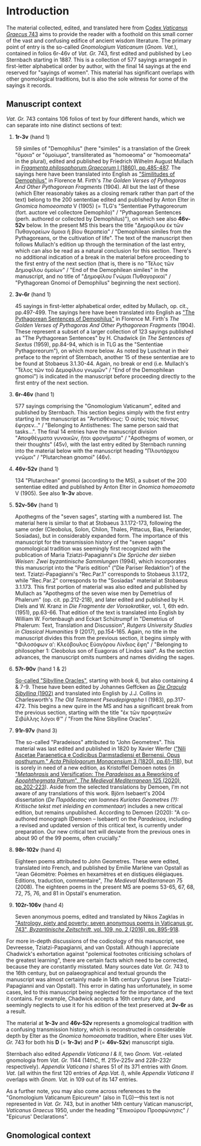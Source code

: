 # Introduction

The material collected, edited, and translated here from [Codex *Vaticanus Graecus* 743](https://digi.vatlib.it/view/MSS_Vat.gr.743) aims to provide the reader with a foothold on this small corner of the vast and confusing edifice of ancient wisdom literature. The primary point of entry is the so-called *Gnomologium Vaticanum* (*Gnom. Vat.*), contained in folios 6r-46v of *Vat. Gr.* 743, first edited and published by Leo Sternbach starting in 1887. This is a collection of 577 sayings arranged in first-letter alphabetical order by author, with the final 14 sayings at the end reserved for "sayings of women". This material has significant overlaps with other gnomological traditions, but is also the sole witness for some of the sayings it records.

## Manuscript context

*Vat. Gr.* 743 contains 106 folios of text by four different hands, which we can separate into nine distinct sections of text:

1. **1r-3v** (hand 1)

   59 similes of "Demophilus" (here "similes" is a translation of the Greek "ὅμοια" or "ὁμοίωμα", transliterated as "homoeoma" or "homoeomata" in the plural), edited and published by Friedrich Wilhelm August Mullach in [*Fragmenta philosophorum Graecorum* I (1860), pp.485-487](https://archive.org/details/bub_gb_d7sNAAAAYAAJ/). The sayings here have been translated into English as ["Similitudes of Demophilus"](http://demonax.info/doku.php?id=text:similitudes_of_demophilus) in Florence M. Firth's *The Golden Verses of Pythagoras And Other Pythagorean Fragments* (1904). All but the last of these (which Elter reasonably takes as a closing remark rather than part of the text) belong to the 200 sententiae edited and published by Anton Elter in *Gnomica homoeomata* V (1905) (= TLG's "Sententiae Pythagoreorum (fort. auctore vel collectore Demophilo)" / "Pythagorean Sentences (perh. authored or collected by Demophilus)"), on which see also **46v-52v** below. In the present MS this bears the title "Δημοφίλου έκ τῶν Πυθαγορείων ὅμοια ἢ βίου θεραπεία" / "Demophilean similes from the Pythagoreans, or the cultivation of life". The text of the manuscript then follows Mullach's edition up through the termination of the last entry, which can also be read as a natural conclusion for this section. There's no additional indication of a break in the material before proceeding to the first entry of the next section (that is, there is no "Τέλος τῶν Δημοφίλου ὁμοίων" / "End of the Demophilean similes" in the manuscript, and no title of "Δημοφίλου Γνώμαι Πυθαγορικαἰ" / "Pythagorean Gnomoi of Demophilus" beginning the next section).

2. **3v-6r** (hand 1)

   45 sayings in first-letter alphabetical order, edited by Mullach, op. cit., pp.497-499. The sayings here have been translated into English as ["The Pythagorean Sentences of Demophilus"](http://demonax.info/doku.php?id=text:pythagorean_sentences_of_demophilus) in Florence M. Firth's *The Golden Verses of Pythagoras And Other Pythagorean Fragments* (1904). These represent a subset of a larger collection of 123 sayings published as "The Pythagorean Sentences" by H. Chadwick (in *The Sentences of Sextus* (1959), pp.84-94, which is in TLG as the "Sententiae Pythagoreorum"), on which more below. As noted by Luschnat in their preface to the reprint of Sternbach, another 15 of these sententiae are to be found at Stobaeus 3.1.30-44. Again, no break or end (i.e. Mullach's "Τἐλος τῶν τοῦ Δεμοφίλου γνωμῶν" / "End of the Demophilean gnomoi") is indicated in the manuscript before proceeding directly to the first entry of the next section.
   
3. **6r-46v** (hand 1)

   577 sayings comprising the "Gnomologium Vaticanum", edited and published by Sternbach. This section begins simply with the first entry starting in the manuscript as "Ἀντισθένους: Ὁ αὐτὸς τοὺς πόνους ἔφησεν…" / "Belonging to Antisthenes: The same person said that tasks…". The final 14 entries have the manuscript division "Αποφθέγματα γυναικῶν, ἤτοι φρονήματα" / "Apothegms of women, or their thoughts" (45v), with the last entry edited by Sternbach running into the material below with the manuscript heading "Πλουτάρχου γνῶμοι" / "Plutarchean gnomoi" (46v).

4. **46v-52v** (hand 1)

   134 "Plutarchean" gnomoi (according to the MS), a subset of the 200 sententiae edited and published by Anton Elter in *Gnomica homoeomata* V (1905). See also **1r-3v** above.

5. **52v-56v** (hand 1)

   Apothegms of the "seven sages", starting with a numbered list. The material here is similar to that at Stobaeus 3.1.172-173, following the same order (Cleobolus, Solon, Chilon, Thales, Pittacus, Bias, Periander, Sosiadas), but in considerably expanded form. The importance of this manuscript for the transmission history of the "seven sages" gnomological tradition was seemingly first recognized with the publication of Maria Tziatzi-Papagianni's *Die Sprüche der sieben Weisen: Zwei byzantinische Sammlungen* (1994), which incorporates this manuscript into the "Paris edition" ("Die Pariser Redaktion") of the text. Tziatzi-Papagianni's "Rec.Par.1" corresponds to Stobaeus 3.1.172, while "Rec.Par.2" corresponds to the "Sosiadas" material at Stobaeus 3.1.173. This first portion of material was also edited and published by Mullach as "Apothegms of the seven wise men by Demetrius of Phalerum" (op. cit. pp.212-218), and later edited and published by H. Diels and W. Kranz in *Die Fragmente der Vorsokratiker*, vol. 1, 6th edn. (1951), pp.63-66. That edition of the text is translated into English by William W. Fortenbaugh and Eckart Schütrumpf in "Demetrius of Phalerum: Text, Translation and Discussion", *Rutgers University Studies in Classical Humanities* 9 (2017), pp.154-165. Again, no title in the manuscript divides this from the previous section, it begins simply with "Φιλοσόφων αʹ: Κλεόβουλος Εὐαγόρου Λίνδιος ἔφη" / "Belonging to philosopher 1: Cleobolus son of Euagoras of Lindos said". As the section advances, the manuscript omits numbers and names dividing the sages.

6. **57r-90v** (hand 1 & 2)

   [So-called "Sibylline Oracles"](https://www.nasscal.com/e-clavis-christian-apocrypha/sibylline-oracles/), starting with book 6, but also containing 4 & 7-9. These have been edited by Johannes Geffcken as [*Die Oracula Sibyllina* (1902)](https://archive.org/details/dieoraculasibyl00geffgoog) and translated into English by J.J. Collins in Charlesworth's *The Old Testament Pseudepigrapha* I (1983), pp.317-472. This begins a new quire in the MS and has a significant break from the previous section, starting with the title "ἐκ τῶν προφητικῶν Σιβύλλης λόγοι θʹ" / "From the Nine Sibylline Oracles".

7. **91r-97v** (hand 3)

   The so-called "Paradeisos" attributed to "John Geometres". This material was last edited and published in 1820 by Xavier Werfer (["Nili Ascetae Paraenetica e Codicibus Darmstadiensi et Bernensi. Opus posthumum," *Acta Philologorum Monacensium* 3 (1820), pp.61-118](https://hdl.handle.net/2027/uiug.30112023739250?urlappend=%3Bseq=75%3Bownerid=13510798903509760-99)), but is sorely in need of a new edition, as Kristoffel Demoen notes (in ["*Metaphrasis* and Versification: The *Paradeisos* as a Reworking of *Apophthegmata Patrum*", *The Medieval Mediterranean* 125 (2020), pp.202-223](http://hdl.handle.net/1854/LU-8680765)). Aside from the selected translations by Demoen, I'm not aware of any translations of this work. Björn Isebaert's 2004 dissertation (*De Παράδεισος van Ioannes Kuriotes Geometres (?): Kritische tekst met inleiding en commentaar*) includes a new critical edition, but remains unpublished. According to Demoen (2020): "A co-authored monograph (Demoen – Isebaert) on the *Paradeisos*, including a revised and updated version of this critical text, is currently under preparation. Our new critical text will deviate from the previous ones in about 90 of the 99 poems, often crucially."

8. **98r-102v** (hand 4)

   Eighteen poems attributed to John Geometres. These were edited, translated into French, and published by Emilie Marlène van Opstall as "Jean Géomètre: Poèmes en hexamètres et en distiques élégiaques. Editions, traduction, commentaire", *The Medieval Mediterranean* 75 (2008). The eighteen poems in the present MS are poems 53-65, 67, 68, 72, 75, 76, and 81 in Opstall's enumeration. 

9. **102r-106v** (hand 4)

   Seven anonymous poems, edited and translated by Nikos Zagklas in ["Astrology, piety and poverty: seven anonymous poems in Vaticanus gr. 743", *Byzantinische Zeitschrift*, vol. 109, no. 2 (2016), pp. 895-918](https://doi.org/10.1515/bz-2016-0025).

For more in-depth discussions of the codicology of this manuscript, see Devreesse, Tziatzi-Papagianni, and van Opstall. Although I appreciate Chadwick's exhortation against "polemical footnotes criticising scholars of the greatest learning", there are certain facts which need to be corrected, because they are constantly misstated. Many sources date *Vat. Gr.* 743 to the 16th century, but on palaeographical and textual grounds the manuscript was almost certainly made in 14th century Cyprus (see Tziatzi-Papagianni and van Opstall). This error in dating has unfortunately, in some cases, led to this manuscript being neglected for the importance of the text it contains. For example, Chadwick accepts a 16th century date, and seemingly neglects to use it for his edition of the text preserved at **3v-6r** as a result.

The material at **1r-3v** and **46v-52v** represents a gnomological tradition with a confusing transmission history, which is reconstructed in considerable depth by Elter as the *Gnomica homoeomata* tradition, where Elter uses *Vat. Gr.* 743 for both his **D** (= **1r-3v**) and **P** (= **46v-52v**) manuscript sigla.

Sternbach also edited *Appendix Vaticana I & II*, two *Gnom. Vat.*-related gnomologia from *Vat. Gr.* 1144 (14thC, ff. 215v-225v and 228r-232r respectively). *Appendix Vaticana I* shares 51 of its 371 entries with *Gnom. Vat.* (all within the first 120 entries of *App.Vat. I*), while *Appendix Vaticana II* overlaps with *Gnom. Vat.* in 109 out of its 147 entries.

As a further note, you may also come across references to the "Gnomologium Vaticanum Epicureum" (also in TLG)—this text is not represented in *Vat. Gr.* 743, but in another 14th century Vatican manuscript, *Vaticanus Graecus* 1950, under the heading "Ἐπικούρου Προσφώνησις" / "Epicurus' Declarations".

## Gnomological context
